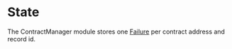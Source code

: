 # State

The ContractManager module stores one [Failure](https://github.com/neutron-org/neutron/blob/v1.0.4/proto/contractmanager/genesis.proto#L12) per contract address and record id.
